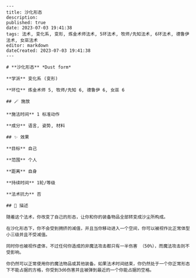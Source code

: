 
    ---
    title: 沙化形态
    description: 
    published: true
    date: 2023-07-03 19:41:38
    tags: 法术, 变化系, 变形, 炼金术师法术, 5环法术, 牧师/先知法术, 6环法术, 德鲁伊法术, 女巫法术
    editor: markdown
    dateCreated: 2023-07-03 19:41:38
    ---

    # **沙化形态** *Dust form*

    **学派** 变化系 (变形) 

    **环位** 炼金术师 5, 牧师/先知 6, 德鲁伊 6, 女巫 6

    ## 🪄 施放

    **施法时间** 1 标准动作

    **成分** 语言, 姿势, 材料

    ## ✨ 效果 

    **目标** 自己 

    **范围** 个人

    **距离** 自身  

    **持续时间** 1轮/等级 

    **法术抗力** 否

    ## 📖 描述

    随着这个法术，你改变了自己的形态，让你和你的装备物品全部转变成沙尘所构成。

    在沙化形态下，你不会受到拥挤的减值，并且当你移动进入一个空间，你可以被视作比正常体型小三级并且不受减值。

    同时你也被视作虚体，不过任何你造成的非魔法攻击都只有一半伤害 （50%），而魔法攻击则不受影响。

    你仍然可以正常使用你的魔法物品或其他装备。如果法术时间结束，你仍然处于一个你正常形态下不能占据的方格，你受到3d6伤害并且被弹到最近的一个你能占据的空格。
    